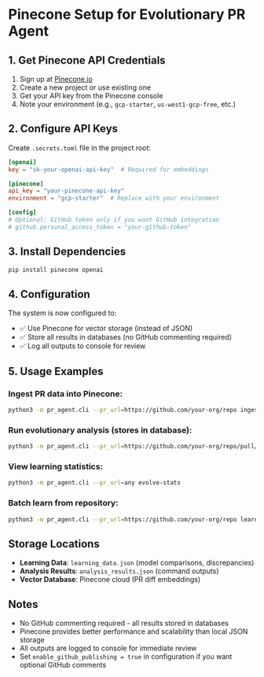 # Pinecone Setup for Evolutionary PR Agent

## 1. Get Pinecone API Credentials

1. Sign up at [Pinecone.io](https://www.pinecone.io/)
2. Create a new project or use existing one
3. Get your API key from the Pinecone console
4. Note your environment (e.g., `gcp-starter`, `us-west1-gcp-free`, etc.)

## 2. Configure API Keys

Create `.secrets.toml` file in the project root:

```toml
[openai]
key = "sk-your-openai-api-key"  # Required for embeddings

[pinecone]
api_key = "your-pinecone-api-key"
environment = "gcp-starter"  # Replace with your environment

[config]
# Optional: GitHub token only if you want GitHub integration
# github.personal_access_token = "your-github-token"
```

## 3. Install Dependencies

```bash
pip install pinecone openai
```

## 4. Configuration

The system is now configured to:

- ✅ Use Pinecone for vector storage (instead of JSON)
- ✅ Store all results in databases (no GitHub commenting required)
- ✅ Log all outputs to console for review

## 5. Usage Examples

### Ingest PR data into Pinecone:

```bash
python3 -m pr_agent.cli --pr_url=https://github.com/your-org/repo ingest --max-prs 50
```

### Run evolutionary analysis (stores in database):

```bash
python3 -m pr_agent.cli --pr_url=https://github.com/your-org/repo/pull/123 evolve
```

### View learning statistics:

```bash
python3 -m pr_agent.cli --pr_url=any evolve-stats
```

### Batch learn from repository:

```bash
python3 -m pr_agent.cli --pr_url=https://github.com/your-org/repo learn --max-prs 100
```

## Storage Locations

- **Learning Data**: `learning_data.json` (model comparisons, discrepancies)
- **Analysis Results**: `analysis_results.json` (command outputs)
- **Vector Database**: Pinecone cloud (PR diff embeddings)

## Notes

- No GitHub commenting required - all results stored in databases
- Pinecone provides better performance and scalability than local JSON storage
- All outputs are logged to console for immediate review
- Set `enable_github_publishing = true` in configuration if you want optional GitHub comments
